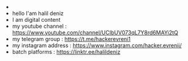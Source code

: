 -
- hello I'am halil deniz
- I am digital content
- my youtube channel   :  https://www.youtube.com/channel/UCIbUV073qL7Y8rd6MAYi2tQ
- my telegram group    :  https://t.me/hackerevreni1
- my instagram address :  https://www.instagram.com/hacker.evrenii/
- batch platforms      :  https://linktr.ee/halildeniz
